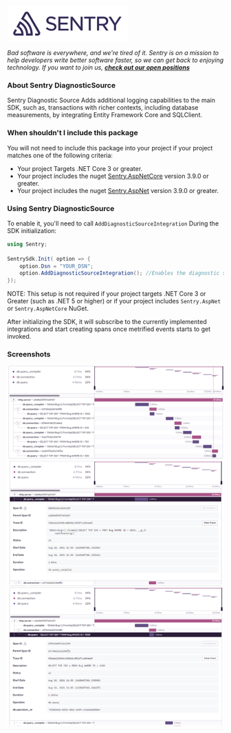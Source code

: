 [![Sentry](.assets/sentry-wordmark-dark-280x84.png)](https://sentry.io/?utm_source=github&utm_medium=logo)

_Bad software is everywhere, and we're tired of it. Sentry is on a mission to help developers write better software faster, so we can get back to enjoying technology. If you want to join us, [**check out our open positions**](https://sentry.io/careers/)_

### About Sentry DiagnosticSource

Sentry Diagnostic Source Adds additional logging capabilities to the main SDK, such as, transactions with richer contexts, including database measurements, by integrating Entity Framework Core and SQLClient.

### When shouldn't I include this package

You will not need to include this package into your project if your project matches one of the following criteria:

* Your project Targets .NET Core 3 or greater.
* Your project includes the nuget [Sentry.AspNetCore](https://www.nuget.org/packages/Sentry.AspNetCore) version 3.9.0 or greater.
* Your project includes the nuget [Sentry.AspNet](https://www.nuget.org/packages/Sentry.AspNet) version 3.9.0 or greater.

### Using Sentry DiagnosticSource

To enable it, you'll need to call `AddDiagnosticSourceIntegration` During the SDK initialization:

```csharp
using Sentry;

SentrySdk.Init( option => {
    option.Dsn = "YOUR_DSN";
    option.AddDiagnosticSourceIntegration(); //Enables the diagnostic source integration.
});

```
NOTE: This setup is not required if your project targets .NET Core 3 or Greater (such as .NET 5 or higher) or if your project includes `Sentry.AspNet` or `Sentry.AspNetCore` NuGet.

After initializing the SDK, it will subscribe to the currently implemented integrations and start creating spans once metrified events starts to get invoked.

### Screenshots

![Transaction with database events that came from the Diagnostic Source integration](.assets/transaction_with_ds_integration.png)
![Query compiler span](.assets/db_query_compiler.png)
![Query](.assets/db_query.png)
